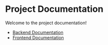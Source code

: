 # Project Documentation

Welcome to the project documentation!

- [Backend Documentation](Backend/README.md)
- [Frontend Documentation](FrontEnd/README.md)
